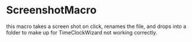 # ScreenshotMacro
this macro takes a screen shot on click, renames the file, and drops into a folder to make up for TimeClockWizard not working correctly.
